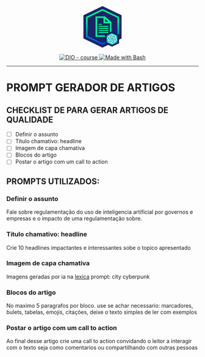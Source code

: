 
<p align="center">
    <img width="100" src="https://github.com/Jandersolutions/prompt_artigos_ia/blob/main/assets/banner.png">
</p>


<p align="center">
  <a href="https://dio.me/"><img src="https://img.shields.io/badge/DIO-Course-28DA77?logo=youtube" alt="DIO - course">
  </a>
  <a href="https://www.gnu.org/software/bash/" title="Go to Bash homepage"><img src="https://img.shields.io/badge/Prompt-Project-blue?logo=gnu-bash&amp;logoColor=white" alt="Made with Bash">
  </a>
</p>

-------


# PROMPT GERADOR DE ARTIGOS

## CHECKLIST DE PARA GERAR ARTIGOS DE QUALIDADE

- [ ] Definir o assunto
- [ ] Título chamativo: headline
- [ ] Imagem de capa chamativa
- [ ] Blocos do artigo
- [ ] Postar o artigo com um call to action

## PROMPTS UTILIZADOS:

### Definir o assunto
Fale sobre regulamentação do uso de inteligencia artificial por governos e empresas e o impacto de uma regulamentação sobre.
### Título chamativo: headline
Crie 10 headlines impactantes e interessantes sobe o topico apresentado
### Imagem de capa chamativa
Imagens geradas por ia na [lexica](https://lexica.art/)
prompt: city cyberpunk
### Blocos do artigo
No maximo 5 paragrafos por bloco. use se achar necessario: marcadores, bulets, tabelas, emojis, citações, deixe o texto simples de ler com exemplos
### Postar o artigo com um call to action
Ao final desse artigo crie uma call to action convidando o leitor a interagir com o texto seja como comentarios ou compartilhando com outras pessoas
